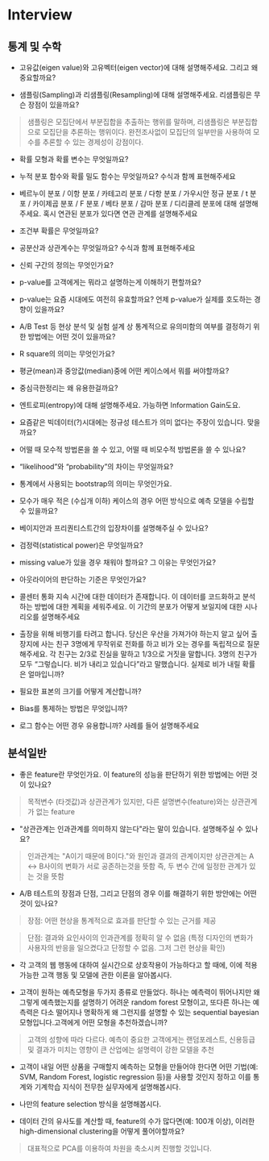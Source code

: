 # Interview


## 통계 및 수학

- 고유값(eigen value)와 고유벡터(eigen vector)에 대해 설명해주세요. 그리고 왜 중요할까요?

>

- 샘플링(Sampling)과 리샘플링(Resampling)에 대해 설명해주세요. 리샘플링은 무슨 장점이 있을까요?

> 샘플링은 모집단에서 부분집합을 추출하는 행위를 말하며, 리샘플링은 부분집합으로 모집단을 추론하는 행위이다. 완전조사없이 모집단의 일부만을 사용하여 모수를 추론할 수 있는 경제성이 강점이다.

- 확률 모형과 확률 변수는 무엇일까요?

> 

- 누적 분포 함수와 확률 밀도 함수는 무엇일까요? 수식과 함께 표현해주세요

- 베르누이 분포 / 이항 분포 / 카테고리 분포 / 다항 분포 / 가우시안 정규 분포 / t 분포 / 카이제곱 분포 / F 분포 / 베타 분포 / 감마 분포 / 디리클레 분포에 대해 설명해주세요. 혹시 연관된 분포가 있다면 연관 관계를 설명해주세요

- 조건부 확률은 무엇일까요?

- 공분산과 상관계수는 무엇일까요? 수식과 함께 표현해주세요

- 신뢰 구간의 정의는 무엇인가요?

- p-value를 고객에게는 뭐라고 설명하는게 이해하기 편할까요?

- p-value는 요즘 시대에도 여전히 유효할까요? 언제 p-value가 실제를 호도하는 경향이 있을까요?

- A/B Test 등 현상 분석 및 실험 설계 상 통계적으로 유의미함의 여부를 결정하기 위한 방법에는 어떤 것이 있을까요?

- R square의 의미는 무엇인가요?

- 평균(mean)과 중앙값(median)중에 어떤 케이스에서 뭐를 써야할까요?

- 중심극한정리는 왜 유용한걸까요?

- 엔트로피(entropy)에 대해 설명해주세요. 가능하면 Information Gain도요.

- 요즘같은 빅데이터(?)시대에는 정규성 테스트가 의미 없다는 주장이 있습니다. 맞을까요?

- 어떨 때 모수적 방법론을 쓸 수 있고, 어떨 때 비모수적 방법론을 쓸 수 있나요?

- “likelihood”와 “probability”의 차이는 무엇일까요?

- 통계에서 사용되는 bootstrap의 의미는 무엇인가요.

- 모수가 매우 적은 (수십개 이하) 케이스의 경우 어떤 방식으로 예측 모델을 수립할 수 있을까요?

- 베이지안과 프리퀀티스트간의 입장차이를 설명해주실 수 있나요?

- 검정력(statistical power)은 무엇일까요?

- missing value가 있을 경우 채워야 할까요? 그 이유는 무엇인가요?

- 아웃라이어의 판단하는 기준은 무엇인가요?

- 콜센터 통화 지속 시간에 대한 데이터가 존재합니다. 이 데이터를 코드화하고 분석하는 방법에 대한 계획을 세워주세요. 이 기간의 분포가 어떻게 보일지에 대한 시나리오를 설명해주세요

- 출장을 위해 비행기를 타려고 합니다. 당신은 우산을 가져가야 하는지 알고 싶어 출장지에 사는 친구 3명에게 무작위로 전화를 하고 비가 오는 경우를 독립적으로 질문해주세요. 각 친구는 2/3로 진실을 말하고 1/3으로 거짓을 말합니다. 3명의 친구가 모두 “그렇습니다. 비가 내리고 있습니다”라고 말했습니다. 실제로 비가 내릴 확률은 얼마입니까?

- 필요한 표본의 크기를 어떻게 계산합니까?

- Bias를 통제하는 방법은 무엇입니까?

- 로그 함수는 어떤 경우 유용합니까? 사례를 들어 설명해주세요



## 분석일반

- 좋은 feature란 무엇인가요. 이 feature의 성능을 판단하기 위한 방법에는 어떤 것이 있나요?


> 목적변수 (타겟값)과 상관관계가 있지만, 다른 설명변수(feature)와는 상관관계가 없는 feature


- "상관관계는 인과관계를 의미하지 않는다"라는 말이 있습니다. 설명해주실 수 있나요?

> 인과관계는 "A이기 때문에 B이다."와 원인과 결과의 관계이지만 상관관계는 A <-> B사이의 변화가 서로 공존하는것을 뜻함 즉, 두 변수 간에 일정한 관계가 있는 것을 뜻함



- A/B 테스트의 장점과 단점, 그리고 단점의 경우 이를 해결하기 위한 방안에는 어떤 것이 있나요?

> 장점: 어떤 현상을 통계적으로 효과를 판단할 수 있는 근거를 제공

> 단점: 결과와 요인사이의 인과관계를 정확히 알 수 없음 (특정 디자인의 변화가 사용자의 반응을 일으켰다고 단정할 수 없음. 그저 그런 현상을 확인)


- 각 고객의 웹 행동에 대하여 실시간으로 상호작용이 가능하다고 할 때에, 이에 적용 가능한 고객 행동 및 모델에 관한 이론을 알아봅시다.

> 

- 고객이 원하는 예측모형을 두가지 종류로 만들었다. 하나는 예측력이 뛰어나지만 왜 그렇게 예측했는지를 설명하기 어려운 random forest 모형이고, 또다른 하나는 예측력은 다소 떨어지나 명확하게 왜 그런지를 설명할 수 있는 sequential bayesian 모형입니다.고객에게 어떤 모형을 추천하겠습니까?

> 고객의 성향에 따라 다르다. 예측이 중요한 고객에게는 랜덤포레스트, 신용등급 및 결과가 미치는 영향이 큰 산업에는 설명력이 강한 모델을 추천


- 고객이 내일 어떤 상품을 구매할지 예측하는 모형을 만들어야 한다면 어떤 기법(예: SVM, Random Forest, logistic regression 등)을 사용할 것인지 정하고 이를 통계와 기계학습 지식이 전무한 실무자에게 설명해봅시다.

>

- 나만의 feature selection 방식을 설명해봅시다.

>


- 데이터 간의 유사도를 계산할 때, feature의 수가 많다면(예: 100개 이상), 이러한 high-dimensional clustering을 어떻게 풀어야할까요?

> 대표적으로 PCA를 이용하여 차원을 축소시켜 진행할 것입니다. 









